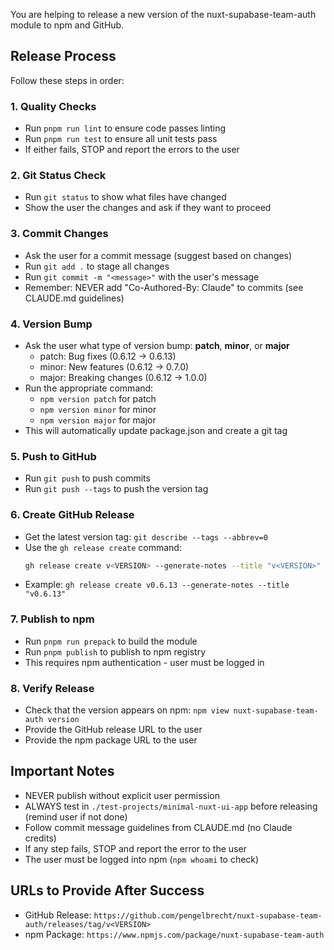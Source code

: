You are helping to release a new version of the nuxt-supabase-team-auth module to npm and GitHub.

## Release Process

Follow these steps in order:

### 1. Quality Checks
- Run `pnpm run lint` to ensure code passes linting
- Run `pnpm run test` to ensure all unit tests pass
- If either fails, STOP and report the errors to the user

### 2. Git Status Check
- Run `git status` to show what files have changed
- Show the user the changes and ask if they want to proceed

### 3. Commit Changes
- Ask the user for a commit message (suggest based on changes)
- Run `git add .` to stage all changes
- Run `git commit -m "<message>"` with the user's message
- Remember: NEVER add "Co-Authored-By: Claude" to commits (see CLAUDE.md guidelines)

### 4. Version Bump
- Ask the user what type of version bump: **patch**, **minor**, or **major**
  - patch: Bug fixes (0.6.12 → 0.6.13)
  - minor: New features (0.6.12 → 0.7.0)
  - major: Breaking changes (0.6.12 → 1.0.0)
- Run the appropriate command:
  - `npm version patch` for patch
  - `npm version minor` for minor
  - `npm version major` for major
- This will automatically update package.json and create a git tag

### 5. Push to GitHub
- Run `git push` to push commits
- Run `git push --tags` to push the version tag

### 6. Create GitHub Release
- Get the latest version tag: `git describe --tags --abbrev=0`
- Use the `gh release create` command:
  ```bash
  gh release create v<VERSION> --generate-notes --title "v<VERSION>"
  ```
- Example: `gh release create v0.6.13 --generate-notes --title "v0.6.13"`

### 7. Publish to npm
- Run `pnpm run prepack` to build the module
- Run `pnpm publish` to publish to npm registry
- This requires npm authentication - user must be logged in

### 8. Verify Release
- Check that the version appears on npm: `npm view nuxt-supabase-team-auth version`
- Provide the GitHub release URL to the user
- Provide the npm package URL to the user

## Important Notes

- NEVER publish without explicit user permission
- ALWAYS test in `./test-projects/minimal-nuxt-ui-app` before releasing (remind user if not done)
- Follow commit message guidelines from CLAUDE.md (no Claude credits)
- If any step fails, STOP and report the error to the user
- The user must be logged into npm (`npm whoami` to check)

## URLs to Provide After Success

- GitHub Release: `https://github.com/pengelbrecht/nuxt-supabase-team-auth/releases/tag/v<VERSION>`
- npm Package: `https://www.npmjs.com/package/nuxt-supabase-team-auth`
